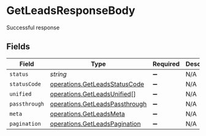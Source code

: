# GetLeadsResponseBody

Successful response


## Fields

| Field                                                                            | Type                                                                             | Required                                                                         | Description                                                                      |
| -------------------------------------------------------------------------------- | -------------------------------------------------------------------------------- | -------------------------------------------------------------------------------- | -------------------------------------------------------------------------------- |
| `status`                                                                         | *string*                                                                         | :heavy_minus_sign:                                                               | N/A                                                                              |
| `statusCode`                                                                     | [operations.GetLeadsStatusCode](../../models/operations/getleadsstatuscode.md)   | :heavy_minus_sign:                                                               | N/A                                                                              |
| `unified`                                                                        | [operations.GetLeadsUnified](../../models/operations/getleadsunified.md)[]       | :heavy_minus_sign:                                                               | N/A                                                                              |
| `passthrough`                                                                    | [operations.GetLeadsPassthrough](../../models/operations/getleadspassthrough.md) | :heavy_minus_sign:                                                               | N/A                                                                              |
| `meta`                                                                           | [operations.GetLeadsMeta](../../models/operations/getleadsmeta.md)               | :heavy_minus_sign:                                                               | N/A                                                                              |
| `pagination`                                                                     | [operations.GetLeadsPagination](../../models/operations/getleadspagination.md)   | :heavy_minus_sign:                                                               | N/A                                                                              |